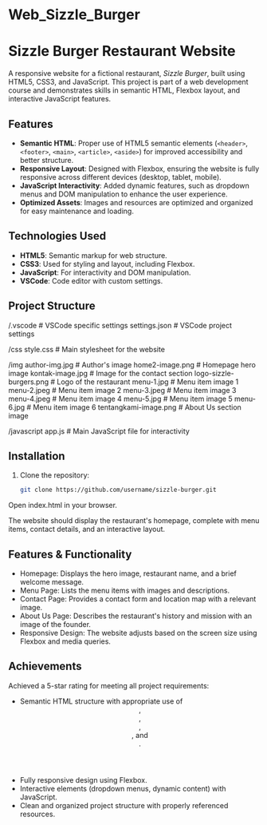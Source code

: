 # Web_Sizzle_Burger
# Sizzle Burger Restaurant Website

A responsive website for a fictional restaurant, *Sizzle Burger*, built using HTML5, CSS3, and JavaScript. This project is part of a web development course and demonstrates skills in semantic HTML, Flexbox layout, and interactive JavaScript features.

## Features

- **Semantic HTML**: Proper use of HTML5 semantic elements (`<header>`, `<footer>`, `<main>`, `<article>`, `<aside>`) for improved accessibility and better structure.
- **Responsive Layout**: Designed with Flexbox, ensuring the website is fully responsive across different devices (desktop, tablet, mobile).
- **JavaScript Interactivity**: Added dynamic features, such as dropdown menus and DOM manipulation to enhance the user experience.
- **Optimized Assets**: Images and resources are optimized and organized for easy maintenance and loading.

## Technologies Used

- **HTML5**: Semantic markup for web structure.
- **CSS3**: Used for styling and layout, including Flexbox.
- **JavaScript**: For interactivity and DOM manipulation.
- **VSCode**: Code editor with custom settings.

## Project Structure
/.vscode # VSCode specific settings settings.json # VSCode project settings

/css style.css # Main stylesheet for the website

/img author-img.jpg # Author's image home2-image.png # Homepage hero image kontak-image.jpg # Image for the contact section logo-sizzle-burgers.png # Logo of the restaurant menu-1.jpg # Menu item image 1 menu-2.jpeg # Menu item image 2 menu-3.jpeg # Menu item image 3 menu-4.jpeg # Menu item image 4 menu-5.jpg # Menu item image 5 menu-6.jpg # Menu item image 6 tentangkami-image.png # About Us section image

/javascript app.js # Main JavaScript file for interactivity


## Installation

1. Clone the repository:
   ```bash
   git clone https://github.com/username/sizzle-burger.git
Open index.html in your browser.

The website should display the restaurant's homepage, complete with menu items, contact details, and an interactive layout.

## Features & Functionality
- Homepage: Displays the hero image, restaurant name, and a brief welcome message.
- Menu Page: Lists the menu items with images and descriptions.
- Contact Page: Provides a contact form and location map with a relevant image.
- About Us Page: Describes the restaurant's history and mission with an image of the founder.
- Responsive Design: The website adjusts based on the screen size using Flexbox and media queries.

## Achievements
Achieved a 5-star rating for meeting all project requirements:
- Semantic HTML structure with appropriate use of <header>, <footer>, <main>, <article>, and <aside>.
- Fully responsive design using Flexbox.
- Interactive elements (dropdown menus, dynamic content) with JavaScript.
- Clean and organized project structure with properly referenced resources.
